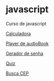 # javascript
 Curso de javascript 

<a href='teste/calculadora/index.html'> Calculadora </a>

<a href='itensivão-java-script/aula1/aula 1 (do zero)/index.html'> Player de audioBook </a>

<a href="teste/gerador_senha/index.html"> Gerador de senha</a>

<a href="teste/Quiz/index.html" > Quiz </a>

<a href="teste/Pega_CEP/html/index.html" > Busca CEP </a>
